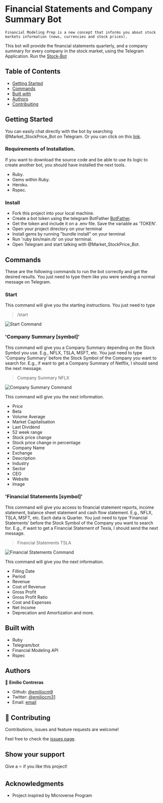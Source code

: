 # Financial Statements and Company Summary Bot
```
Financial Modeling Prep is a new concept that informs you about stock markets information (news, currencies and stock prices). 
```
This bot will provide the financial statements quarterly, and a company summary for every company in the stock market, using the Telegram Application. Run the [Stock-Bot](https://t.me/Market_StockPrice_Bot)

## Table of Contents
- [Getting Started](https://github.com/emiliocm9/my_telegram_bot/blob/financial_branch/Readme.md#getting-started)
- [Commands](https://github.com/emiliocm9/my_telegram_bot/blob/financial_branch/Readme.md#commands)
- [Built with](https://github.com/emiliocm9/my_telegram_bot/blob/financial_branch/Readme.md#built-with)
- [Authors](https://github.com/emiliocm9/my_telegram_bot/blob/financial_branch/Readme.md#authors)
- [Contribuiting](https://github.com/emiliocm9/my_telegram_bot/blob/financial_branch/Readme.md#-contributing)

## Getting Started
You can easily chat directly with the bot by searching @Market_StockPrice_Bot on Telegram. Or you can click on this [link](https://t.me/Market_StockPrice_Bot).

### Requirements of Installation.

If you want to download the source code and be able to use its logic to create another bot, you should have installed the next tools.
 - Ruby.
 - Gems within Ruby.
 - Heroku.
 - Rspec.

### Install

  -  Fork this project into your local machine.
  -  Create a bot token using the telegram BotFather [BotFather](https://t.me/BotFather).
  -  Get the token and include it on a .env file. Save the variable as 'TOKEN'.
  -  Open your project directory on your terminal
  -  Install gems by running "bundle install" on your terminal
  -  Run 'ruby bin/main.rb' on your terminal.
  -  Open Telegram and start talking with @Market_StockPrice_Bot.

## Commands
  These are the following commands to run the bot correctly and get the desired results. You just need to type them like you were sending a normal message on Telegram.

### Start
  This command will give you the starting instructions. You just need to type 
  > /start

  ![Start Command](https://github.com/emiliocm9/my_telegram_bot/blob/financial_branch/Images/Start%20Screenshot.png)

### 'Company Summary [symbol]'

  This command will give you a Company Summary depending on the Stock Symbol you use. E.g., NFLX, TSLA, MSFT, etc.
  You just need to type 'Company Summary' before the Stock Symbol of the Company you want to search for. E.g., if want to get a Company Summary of Netflix, I should send the next message.
  > Company Summary NFLX

  ![Company Summary Command](https://github.com/emiliocm9/my_telegram_bot/blob/financial_branch/Images/CompanySummaryScreenshot.png)

  This command will give you the next information.
   - Price
   - Beta
   - Volume Average
   - Market Capitalisation
   - Last Dividend
   - 52 week range
   - Stock price change
   - Stock price change in percentage
   - Company Name
   - Exchange
   - Description
   - Industry
   - Sector
   - CEO
   - Website
   - Image

### 'Financial Statements [symbol]'

  This command will give you access to financial statement reports, income statement, balance sheet statement and cash flow statement. E.g., NFLX, TSLA, MSFT, etc.
  Each data is Quarter.
  You just need to type 'Financial Statements' before the Stock Symbol of the Company you want to search for. E.g., if want to get a Financial Statement of Tesla, I should send the next message.
  > Financial Statements TSLA

  ![Financial Statements Command](https://github.com/emiliocm9/my_telegram_bot/blob/financial_branch/Images/FinancialStatementsScreenshot.png)

  This command will give you the next information.
   - Filling Date
   - Period
   - Revenue
   - Cost of Revenue
   - Gross Profit
   - Gross Profit Ratio
   - Cost and Expenses
   - Net Income
   - Deprecation and Amortization
  and more.

## Built with

- Ruby
- Telegram/bot
- Financial Modeling API
- Rspec

## Authors

👤 **Emilio Contreras**

- Github: [@emiliocm9](https://github.com/emiliocm9)
- Twitter: [@emiliocm31](https://twitter.com/emiliocm31)
- Email: [email](emilio.contreras97@gmail.com)

## 🤝 Contributing

Contributions, issues and feature requests are welcome!

Feel free to check the [issues page](https://github.com/emiliocm9/my_telegram_bot/issues).

## Show your support

Give a ⭐️ if you like this project!

## Acknowledgments

- Project inspired by Microverse Program
  


